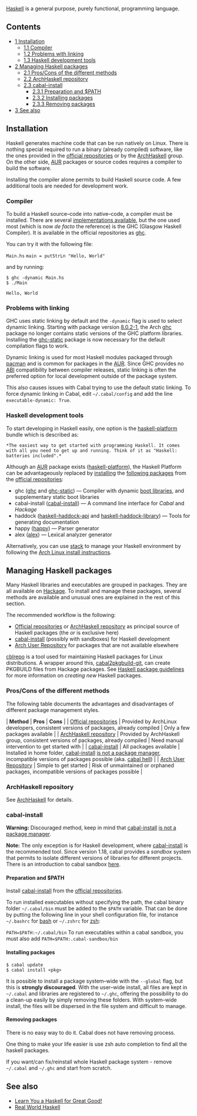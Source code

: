 [Haskell](http://www.haskell.org) is a general purpose, purely functional, programming language.

## Contents

*   [1 Installation](#Installation)
    *   [1.1 Compiler](#Compiler)
    *   [1.2 Problems with linking](#Problems_with_linking)
    *   [1.3 Haskell development tools](#Haskell_development_tools)
*   [2 Managing Haskell packages](#Managing_Haskell_packages)
    *   [2.1 Pros/Cons of the different methods](#Pros.2FCons_of_the_different_methods)
    *   [2.2 ArchHaskell repository](#ArchHaskell_repository)
    *   [2.3 cabal-install](#cabal-install)
        *   [2.3.1 Preparation and $PATH](#Preparation_and_.24PATH)
        *   [2.3.2 Installing packages](#Installing_packages)
        *   [2.3.3 Removing packages](#Removing_packages)
*   [3 See also](#See_also)

## Installation

Haskell generates machine code that can be run natively on Linux. There is nothing special required to run a binary (already compiled) software, like the ones provided in the [official repositories](/index.php/Official_repositories "Official repositories") or by the [ArchHaskell](/index.php/ArchHaskell "ArchHaskell") group. On the other side, [AUR](/index.php/AUR "AUR") packages or source codes requires a compiler to build the software.

Installing the compiler alone permits to build Haskell source code. A few additional tools are needed for development work.

### Compiler

To build a Haskell source–code into native–code, a compiler must be installed. There are several [implementations available](http://www.haskell.org/haskellwiki/Implementations), but the one used most (which is now *de facto* the reference) is the GHC (Glasgow Haskell Compiler). It is available in the official repositories as [ghc](https://www.archlinux.org/packages/?name=ghc).

You can try it with the following file:

 `Main.hs`  `main = putStrLn "Hello, World"` 

and by running:

```
$ ghc -dynamic Main.hs
$ ./Main 
```

```
Hello, World

```

### Problems with linking

GHC uses static linking by default and the `-dynamic` flag is used to select dynamic linking. Starting with package version [8.0.2-1](https://git.archlinux.org/svntogit/community.git/commit/trunk?h=packages/ghc&id=7a948cdfb808afd3ce6f93047ae0dc1778e79f9f), the Arch [ghc](https://www.archlinux.org/packages/?name=ghc) package no longer contains static versions of the GHC platform libraries. Installing the [ghc-static](https://www.archlinux.org/packages/?name=ghc-static) package is now necessary for the default compilation flags to work.

Dynamic linking is used for most Haskell modules packaged through [pacman](/index.php/Pacman "Pacman") and is common for packages in the [AUR](/index.php/AUR "AUR"). Since GHC provides no [ABI](https://en.wikipedia.org/wiki/Application_binary_interface "w:Application binary interface") compatibility between compiler releases, static linking is often the preferred option for local development outside of the package system.

This also causes issues with Cabal trying to use the default static linking. To force dynamic linking in Cabal, edit `~/.cabal/config` and add the line `executable-dynamic: True`.

### Haskell development tools

To start developing in Haskell easily, one option is the [haskell-platform](http://www.haskell.org/platform/) bundle which is described as:

	*The easiest way to get started with programming Haskell. It comes with all you need to get up and running. Think of it as "Haskell: batteries included".*

Although an [AUR](/index.php/AUR "AUR") package exists ([haskell-platform](https://aur.archlinux.org/packages/haskell-platform/)), the Haskell Platform can be advantageously replaced by [installing](/index.php/Installing "Installing") the [following packages](https://bbs.archlinux.org/viewtopic.php?pid=1151382#p1151382) from the [official repositories](/index.php/Official_repositories "Official repositories"):

*   ghc ([ghc](https://www.archlinux.org/packages/?name=ghc) and [ghc-static](https://www.archlinux.org/packages/?name=ghc-static)) — Compiler with dynamic [boot libraries](https://ghc.haskell.org/trac/ghc/wiki/Commentary/Libraries), and supplementary static boot libraries
*   cabal-install ([cabal-install](https://www.archlinux.org/packages/?name=cabal-install)) — A command line interface for *Cabal* and *Hackage*
*   haddock ([haskell-haddock-api](https://www.archlinux.org/packages/?name=haskell-haddock-api) and [haskell-haddock-library](https://www.archlinux.org/packages/?name=haskell-haddock-library)) — Tools for generating documentation
*   happy ([happy](https://www.archlinux.org/packages/?name=happy)) — Parser generator
*   alex ([alex](https://www.archlinux.org/packages/?name=alex)) — Lexical analyzer generator

Alternatively, you can use [stack](https://www.archlinux.org/packages/?name=stack) to manage your Haskell environment by following the [Arch Linux install instructions](https://docs.haskellstack.org/en/stable/install_and_upgrade/#arch-linux).

## Managing Haskell packages

Many Haskell libraries and executables are grouped in packages. They are all available on [Hackage](http://hackage.haskell.org). To install and manage these packages, several methods are available and unusual ones are explained in the rest of this section.

The recommended workflow is the following:

*   [Official repositories](/index.php/Official_repositories "Official repositories") or [ArchHaskell repository](/index.php/ArchHaskell "ArchHaskell") as principal source of Haskell packages (the *or* is exclusive here)
*   [cabal-install](#cabal-install) (possibly with sandboxes) for Haskell development
*   [Arch User Repository](/index.php/Arch_User_Repository "Arch User Repository") for packages that are not available elsewhere

[cblrepo](https://github.com/magthe/cblrepo) is a tool used for maintaining Haskell packages for Linux distributions. A wrapper around this, [cabal2pkgbuild-git](https://aur.archlinux.org/packages/cabal2pkgbuild-git/), can create PKGBUILD files from Hackage packages. See [Haskell package guidelines](/index.php/Haskell_package_guidelines "Haskell package guidelines") for more information on *creating new* Haskell packages.

### Pros/Cons of the different methods

The following table documents the advantages and disadvantages of different package management styles.

| **Method** | **Pros** | **Cons** |
| [Official repositories](/index.php/Official_repositories "Official repositories") | Provided by ArchLinux developers, consistent versions of packages, already compiled | Only a few packages available |
| [ArchHaskell repository](#ArchHaskell_repository) | Provided by ArchHaskell group, consistent versions of packages, already compiled | Need manual intervention to get started with |
| [cabal-install](#cabal-install) | All packages available | Installed in home folder, [cabal-install](https://www.archlinux.org/packages/?name=cabal-install) [is not a package manager](https://ivanmiljenovic.wordpress.com/2010/03/15/repeat-after-me-cabal-is-not-a-package-manager), incompatible versions of packages possible (aka. [cabal hell](http://www.haskell.org/haskellwiki/Cabal/Survival#What_is_the_difficulty_caused_by_Cabal-install.3F)) |
| [Arch User Repository](/index.php/Arch_User_Repository "Arch User Repository") | Simple to get started | Risk of unmaintained or orphaned packages, incompatible versions of packages possible |

### ArchHaskell repository

See [ArchHaskell](/index.php/ArchHaskell "ArchHaskell") for details.

### cabal-install

**Warning:** Discouraged method, keep in mind that [cabal-install](https://www.archlinux.org/packages/?name=cabal-install) [is not a package manager](https://ivanmiljenovic.wordpress.com/2010/03/15/repeat-after-me-cabal-is-not-a-package-manager).

**Note:** The only exception is for Haskell development, where [cabal-install](https://www.archlinux.org/packages/?name=cabal-install) is the recommended tool. Since version 1.18, cabal provides a *sandbox* system that permits to isolate different versions of libraries for different projects. There is an introduction to cabal sandbox [here](http://coldwa.st/e/blog/2013-08-20-Cabal-sandbox.html).

#### Preparation and $PATH

Install [cabal-install](https://www.archlinux.org/packages/?name=cabal-install) from the [official repositories](/index.php/Official_repositories "Official repositories").

To run installed executables without specifying the path, the cabal binary folder `~/.cabal/bin` must be added to the `$PATH` variable. That can be done by putting the following line in your shell configuration file, for instance `~/.bashrc` for [bash](https://www.archlinux.org/packages/?name=bash) or `~/.zshrc` for [zsh](https://www.archlinux.org/packages/?name=zsh):

 `PATH=$PATH:~/.cabal/bin` To run executables within a cabal sandbox, you must also add `PATH=$PATH:.cabal-sandbox/bin` 

#### Installing packages

```
$ cabal update
$ cabal install <pkg>
```

It is possible to install a package system–wide with the `--global` flag, but this is **strongly discouraged**. With the user–wide install, all files are kept in `~/.cabal` and libraries are registered to `~/.ghc`, offering the possibility to do a clean-up easily by simply removing these folders. With system–wide install, the files will be dispersed in the file system and difficult to manage.

#### Removing packages

There is no easy way to do it. Cabal does not have removing process.

One thing to make your life easier is use zsh auto completion to find all the haskell packages.

If you want/can fix/reinstall whole Haskell package system - remove `~/.cabal` and `~/.ghc` and start from scratch.

## See also

*   [Learn You a Haskell for Great Good!](http://learnyouahaskell.com/)
*   [Real World Haskell](http://book.realworldhaskell.org/)